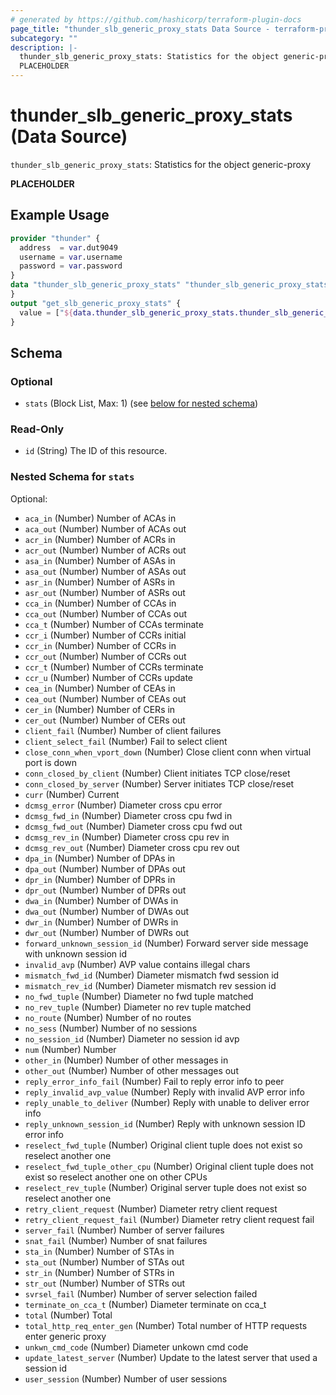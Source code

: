 ```yaml
---
# generated by https://github.com/hashicorp/terraform-plugin-docs
page_title: "thunder_slb_generic_proxy_stats Data Source - terraform-provider-thunder"
subcategory: ""
description: |-
  thunder_slb_generic_proxy_stats: Statistics for the object generic-proxy
  PLACEHOLDER
---
```


# thunder_slb_generic_proxy_stats (Data Source)

`thunder_slb_generic_proxy_stats`: Statistics for the object generic-proxy

__PLACEHOLDER__

## Example Usage

```terraform
provider "thunder" {
  address  = var.dut9049
  username = var.username
  password = var.password
}
data "thunder_slb_generic_proxy_stats" "thunder_slb_generic_proxy_stats" {
}
output "get_slb_generic_proxy_stats" {
  value = ["${data.thunder_slb_generic_proxy_stats.thunder_slb_generic_proxy_stats}"]
}
```

<!-- schema generated by tfplugindocs -->
## Schema

### Optional

- `stats` (Block List, Max: 1) (see [below for nested schema](#nestedblock--stats))

### Read-Only

- `id` (String) The ID of this resource.

<a id="nestedblock--stats"></a>
### Nested Schema for `stats`

Optional:

- `aca_in` (Number) Number of ACAs in
- `aca_out` (Number) Number of ACAs out
- `acr_in` (Number) Number of ACRs in
- `acr_out` (Number) Number of ACRs out
- `asa_in` (Number) Number of ASAs in
- `asa_out` (Number) Number of ASAs out
- `asr_in` (Number) Number of ASRs in
- `asr_out` (Number) Number of ASRs out
- `cca_in` (Number) Number of CCAs in
- `cca_out` (Number) Number of CCAs out
- `cca_t` (Number) Number of CCAs terminate
- `ccr_i` (Number) Number of CCRs initial
- `ccr_in` (Number) Number of CCRs in
- `ccr_out` (Number) Number of CCRs out
- `ccr_t` (Number) Number of CCRs terminate
- `ccr_u` (Number) Number of CCRs update
- `cea_in` (Number) Number of CEAs in
- `cea_out` (Number) Number of CEAs out
- `cer_in` (Number) Number of CERs in
- `cer_out` (Number) Number of CERs out
- `client_fail` (Number) Number of client failures
- `client_select_fail` (Number) Fail to select client
- `close_conn_when_vport_down` (Number) Close client conn when virtual port is down
- `conn_closed_by_client` (Number) Client initiates TCP close/reset
- `conn_closed_by_server` (Number) Server initiates TCP close/reset
- `curr` (Number) Current
- `dcmsg_error` (Number) Diameter cross cpu error
- `dcmsg_fwd_in` (Number) Diameter cross cpu fwd in
- `dcmsg_fwd_out` (Number) Diameter cross cpu fwd out
- `dcmsg_rev_in` (Number) Diameter cross cpu rev in
- `dcmsg_rev_out` (Number) Diameter cross cpu rev out
- `dpa_in` (Number) Number of DPAs in
- `dpa_out` (Number) Number of DPAs out
- `dpr_in` (Number) Number of DPRs in
- `dpr_out` (Number) Number of DPRs out
- `dwa_in` (Number) Number of DWAs in
- `dwa_out` (Number) Number of DWAs out
- `dwr_in` (Number) Number of DWRs in
- `dwr_out` (Number) Number of DWRs out
- `forward_unknown_session_id` (Number) Forward server side message with unknown session id
- `invalid_avp` (Number) AVP value contains illegal chars
- `mismatch_fwd_id` (Number) Diameter mismatch fwd session id
- `mismatch_rev_id` (Number) Diameter mismatch rev session id
- `no_fwd_tuple` (Number) Diameter no fwd tuple matched
- `no_rev_tuple` (Number) Diameter no rev tuple matched
- `no_route` (Number) Number of no routes
- `no_sess` (Number) Number of no sessions
- `no_session_id` (Number) Diameter no session id avp
- `num` (Number) Number
- `other_in` (Number) Number of other messages in
- `other_out` (Number) Number of other messages out
- `reply_error_info_fail` (Number) Fail to reply error info to peer
- `reply_invalid_avp_value` (Number) Reply with invalid AVP error info
- `reply_unable_to_deliver` (Number) Reply with unable to deliver error info
- `reply_unknown_session_id` (Number) Reply with unknown session ID error info
- `reselect_fwd_tuple` (Number) Original client tuple does not exist so reselect another one
- `reselect_fwd_tuple_other_cpu` (Number) Original client tuple does not exist so reselect another one on other CPUs
- `reselect_rev_tuple` (Number) Original server tuple does not exist so reselect another one
- `retry_client_request` (Number) Diameter retry client request
- `retry_client_request_fail` (Number) Diameter retry client request fail
- `server_fail` (Number) Number of server failures
- `snat_fail` (Number) Number of snat failures
- `sta_in` (Number) Number of STAs in
- `sta_out` (Number) Number of STAs out
- `str_in` (Number) Number of STRs in
- `str_out` (Number) Number of STRs out
- `svrsel_fail` (Number) Number of server selection failed
- `terminate_on_cca_t` (Number) Diameter terminate on cca_t
- `total` (Number) Total
- `total_http_req_enter_gen` (Number) Total number of HTTP requests enter generic proxy
- `unkwn_cmd_code` (Number) Diameter unkown cmd code
- `update_latest_server` (Number) Update to the latest server that used a session id
- `user_session` (Number) Number of user sessions


